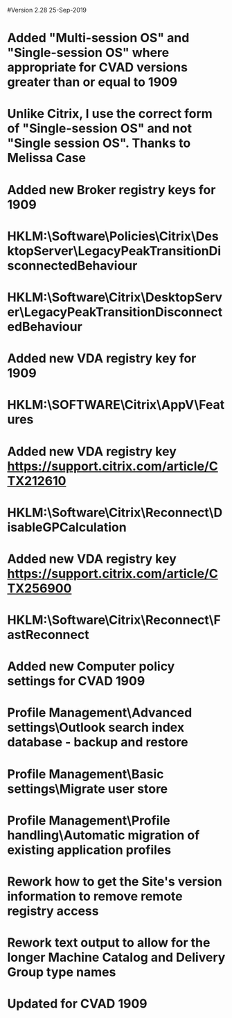 #Version 2.28 25-Sep-2019
#	Added "Multi-session OS" and "Single-session OS" where appropriate for CVAD versions greater than or equal to 1909
#		Unlike Citrix, I use the correct form of "Single-session OS" and not "Single session OS". Thanks to Melissa Case
#	Added new Broker registry keys for 1909
#		HKLM:\Software\Policies\Citrix\DesktopServer\LegacyPeakTransitionDisconnectedBehaviour
#		HKLM:\Software\Citrix\DesktopServer\LegacyPeakTransitionDisconnectedBehaviour
#	Added new VDA registry key for 1909
#		HKLM:\SOFTWARE\Citrix\AppV\Features
#	Added new VDA registry key https://support.citrix.com/article/CTX212610
#		HKLM:\Software\Citrix\Reconnect\DisableGPCalculation
#	Added new VDA registry key https://support.citrix.com/article/CTX256900
#		HKLM:\Software\Citrix\Reconnect\FastReconnect
#	Added new Computer policy settings for CVAD 1909
#		Profile Management\Advanced settings\Outlook search index database - backup and restore
#		Profile Management\Basic settings\Migrate user store
#		Profile Management\Profile handling\Automatic migration of existing application profiles
#	Rework how to get the Site's version information to remove remote registry access
#	Rework text output to allow for the longer Machine Catalog and Delivery Group type names
#	Updated for CVAD 1909
